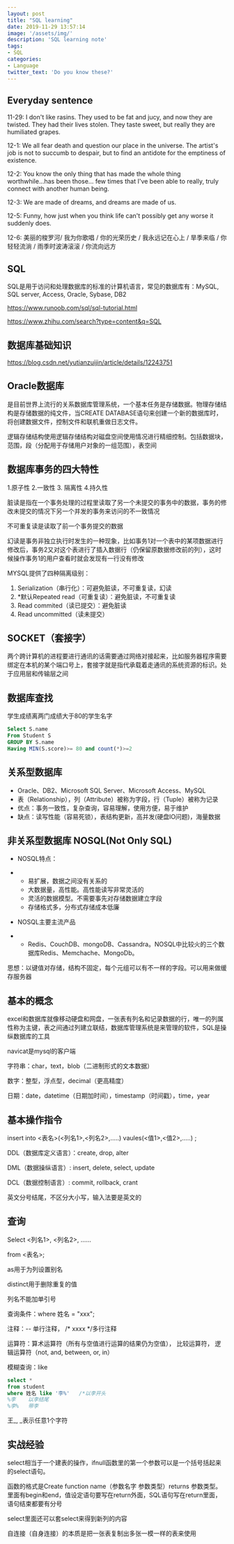 ```yaml
---
layout: post
title: "SQL learning"
date: 2019-11-29 13:57:14
image: '/assets/img/'
description: 'SQL learning note'
tags:
- SQL
categories:
- Language
twitter_text: 'Do you know these?'
---
```


## Everyday sentence 

11-29: I don't like rasins. They used to be fat and jucy, and now they are twisted. They had their lives stolen. They taste sweet, but really they are humiliated grapes.

12-1: We all fear death and question our place in the universe. The artist's job is not to succumb to despair, but to find an antidote for the emptiness of existence.

12-2: You know the only thing that has made the whole thing worthwhile...has been those... few times that I've been able to really, truly connect with another human being.

12-3: We are made of dreams, and dreams are made of us.

12-5: Funny, how just when you think life can't possibly get any worse it suddenly does.

12-6: 美丽的梭罗河/ 我为你歌唱 / 你的光荣历史 / 我永远记在心上 / 旱季来临 / 你轻轻流淌 / 雨季时波涛滚滚 / 你流向远方

## SQL

SQL是用于访问和处理数据库的标准的计算机语言，常见的数据库有：MySQL, SQL server, Access, Oracle, Sybase, DB2

https://www.runoob.com/sql/sql-tutorial.html

https://www.zhihu.com/search?type=content&q=SQL

## 数据库基础知识

https://blog.csdn.net/yutianzuijin/article/details/12243751

## Oracle数据库

是目前世界上流行的关系数据库管理系统，一个基本任务是存储数据。物理存储结构是存储数据的纯文件，当CREATE DATABASE语句来创建一个新的数据库时，将创建数据文件，控制文件和联机重做日志文件。

逻辑存储结构使用逻辑存储结构对磁盘空间使用情况进行精细控制。包括数据块，范围，段（分配用于存储用户对象的一组范围），表空间

## 数据库事务的四大特性

1.原子性  2.一致性 3. 隔离性  4.持久性

脏读是指在一个事务处理的过程里读取了另一个未提交的事务中的数据，事务的修改未提交的情况下另一个并发的事务来访问的不一致情况

不可重复读是读取了前一个事务提交的数据

幻读是事务非独立执行时发生的一种现象，比如事务1对一个表中的某项数据进行修改后，事务2又对这个表进行了插入数据行（仍保留原数据修改前的列），这时候操作事务1的用户查看时就会发现有一行没有修改

MYSQL提供了四种隔离级别：

1. Serialization（串行化）：可避免脏读，不可重复读，幻读
2. *默认Repeated read（可重复读）：避免脏读，不可重复读
3. Read commited（读已提交）：避免脏读
4. Read uncommitted（读未提交）

## SOCKET（套接字）

两个跨计算机的进程要进行通讯的话需要通过网络对接起来，比如服务器程序需要绑定在本机的某个端口号上，套接字就是指代承载着走通讯的系统资源的标识。处于应用层和传输层之间

## 数据库查找

学生成绩离两门成绩大于80的学生名字

```sql
Select S.name 
From Student S
GROUP BY S.name
Having MIN(S.score)>= 80 and count(*)>=2
```

## 关系型数据库

- Oracle、DB2、Microsoft SQL Server、Microsoft Access、MySQL
- 表（Relationship），列（Attribute）被称为字段，行（Tuple）被称为记录
- 优点：事务一致性，复杂查询，容易理解，使用方便，易于维护
- 缺点：读写性能（容易死锁），表结构更新，高并发(硬盘IO问题)，海量数据

## 非关系型数据库 NOSQL(Not Only SQL)

- NOSQL特点：

- - 易扩展，数据之间没有关系的
  - 大数据量，高性能。高性能读写非常灵活的
  - 灵活的数据模型。不需要事先对存储数据建立字段
  - 存储格式多，分布式存储成本低廉

- NOSQL主要主流产品

- - Redis、CouchDB、mongoDB、Cassandra。NOSQL中比较火的三个数据库Redis、Memchache、MongoDb。

思想：以键值对存储，结构不固定，每个元组可以有不一样的字段。可以用来做缓存服务器

## 基本的概念

excel和数据库就像移动硬盘和网盘，一张表有列名和记录数据的行，唯一的列属性称为主键，表之间通过列建立联结，数据库管理系统是来管理的软件，SQL是操纵数据库的工具

navicat是mysql的客户端

字符串：char，text，blob（二进制形式的文本数据）

数字：整型，浮点型，decimal（更高精度）

日期：date，datetime（日期加时间），timestamp（时间戳），time，year

## 基本操作指令

insert into <表名>(<列名1>,<列名2>,.....) vaules(<值1>,<值2>,.....) ;

DDL（数据库定义语言）：create, drop, alter

DML（数据操纵语言）: insert, delete, select, update

DCL（数据控制语言）: commit, rollback, crant

英文分号结尾，不区分大小写，输入法要是英文的

## 查询

Select <列名1>, <列名2>, ......

from <表名>;

as用于为列设置别名

distinct用于删除重复的值

列名不能加单引号

查询条件：where 姓名 = "xxx"; 

注释：-- 单行注释， /*  xxxx    */多行注释

运算符：算术运算符（所有与空值进行运算的结果仍为空值）， 比较运算符， 逻辑运算符（not, and, between, or, in）

模糊查询：like   

```sql
select *
from student 
where 姓名 like '李%'   /*以李开头       
%李    以李结尾
%李%   带李
```

王_, _表示任意1个字符



## 实战经验

select相当于一个建表的操作，ifnull函数里的第一个参数可以是一个括号括起来的select语句。

函数的格式是Create function name（参数名字 参数类型）returns 参数类型。里面有begin和end，值设定语句要写在return外面，SQL语句写在return里面，语句结束都要有分号

select里面还可以套select来得到新列的内容

自连接（自身连接）的本质是把一张表复制出多张一模一样的表来使用





